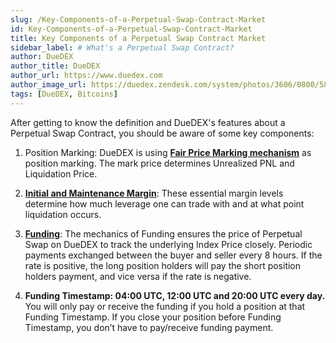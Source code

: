 ```yaml
---
slug: /Key-Components-of-a-Perpetual-Swap-Contract-Market
id: Key-Components-of-a-Perpetual-Swap-Contract-Market
title: Key Components of a Perpetual Swap Contract Market
sidebar_label: # What's a Perpetual Swap Contract?
author: DueDEX
author_title: DueDEX
author_url: https://www.duedex.com
author_image_url: https://duedex.zendesk.com/system/photos/3606/0800/5893/twitter4.png
tags: [DueDEX, Bitcoins]
---
```


After getting to know the definition and DueDEX's features about a Perpetual Swap Contract, you should be aware of some key components:
<!--truncate-->

1. Position Marking: DueDEX is using  **[Fair Price Marking mechanism](https://duedex.zendesk.com/hc/en-us/articles/360024387254-Fair-Price-Marking-Mechanism)** as position marking. The mark price determines Unrealized PNL and Liquidation Price.

2.  **[Initial and Maintenance Margin](https://duedex.zendesk.com/hc/en-us/articles/360022356653-Initial-Margin-and-Maintenance-Margin)**: These essential margin levels determine how much leverage one can trade with and at what point liquidation occurs.

3.  **[Funding](https://duedex.zendesk.com/hc/en-us/sections/360004060994-Funding)**: The mechanics of Funding ensures the price of Perpetual Swap on DueDEX to track the underlying Index Price closely. Periodic payments exchanged between the buyer and seller every 8 hours. If the rate is positive, the long position holders will pay the short position holders payment, and vice versa if the rate is negative.

4. **Funding Timestamp: 04:00 UTC, 12:00 UTC and 20:00 UTC every day.** You will only pay or receive the funding if you hold a position at that Funding Timestamp. If you close your position before Funding Timestamp, you don’t have to pay/receive funding payment.